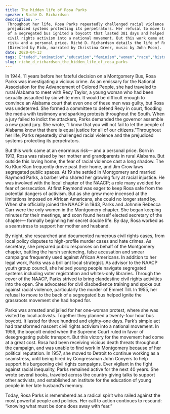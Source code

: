 ```yaml
---
title: The hidden life of Rosa Parks
speaker: Riché D. Richardson
description: >-
 Throughout her life, Rosa Parks repeatedly challenged racial violence and the
 prejudiced systems protecting its perpetrators. Her refusal to move to the back
 of a segregated bus ignited a boycott that lasted 381 days and helped transform
 civil rights activism into a national movement. But this work came at an enormous
 risk— and a personal price. Riché D. Richardson details the life of Rosa Parks.
 [Directed by Eido, narrated by Christina Greer, music by John Poon].
date: 2020-04-13
tags: ["teded","animation","education","feminism","women","race","history","activism","united-states"]
slug: riche_d_richardson_the_hidden_life_of_rosa_parks
---
```


In 1944, 11 years before her fateful decision on a Montgomery Bus, Rosa Parks was
investigating a vicious crime. As an emissary for the National Association for the
Advancement of Colored People, she had traveled to rural Alabama to meet with Recy
Taylor, a young woman who had been sexually assaulted by six white men. It would be
difficult enough to convince an Alabama court that even one of these men was guilty, but
Rosa was undeterred. She formed a committee to defend Recy in court, flooding the media
with testimony and sparking protests throughout the South. When a jury failed to indict
the attackers, Parks demanded the governor assemble a new grand jury. She wrote, “I know
that you will not fail to let the people of Alabama know that there is equal justice for
all of our citizens.”Throughout her life, Parks repeatedly challenged racial violence and
the prejudiced systems protecting its perpetrators.

But this work came at an enormous risk— and a personal price. Born in 1913, Rosa was raised
by her mother and grandparents in rural Alabama. But outside this loving home, the fear 
of racial violence cast a long shadow. The Ku Klux Klan frequently drove past their home,
and Jim Crow laws segregated public spaces. At 19 she settled in Montgomery and married
Raymond Parks, a barber who shared her growing fury at racial injustice. He was involved
with the local chapter of the NAACP; a role many avoided for fear of persecution. At first
Raymond was eager to keep Rosa safe from the potential dangers of activism. But as she
grew more incensed at the limitations imposed on African Americans, she could no longer
stand by. When she officially joined the NAACP in 1943, Parks and Johnnie Rebecca Carr
were the only women in the Montgomery chapter. She began keeping minutes for their
meetings, and soon found herself elected secretary of the chapter— formally beginning her
secret double life. By day, Rosa worked as a seamstress to support her mother and
husband.

By night, she researched and documented numerous civil rights cases, from local policy
disputes to high-profile murder cases and hate crimes. As secretary, she prepared public 
responses on behalf of the Montgomery chapter, battling the harsh sentencing, false
accusation and smear campaigns frequently used against African Americans. In addition to
her legal work, Parks was a brilliant local strategist. As advisor to the NAACP youth
group council, she helped young people navigate segregated systems including voter
registration and whites-only libraries. Through the cover of the NAACP, Parks strived to
bring clandestine civil rights activities into the open. She advocated for civil
disobedience training and spoke out against racial violence, particularly the murder of
Emmet Till. In 1955, her refusal to move to the back of a segregated bus helped ignite the
grassroots movement she had hoped for.

Parks was arrested and jailed for her one-woman protest, where she was visited by local
activists. Together they planned a twenty-four hour bus boycott. It lasted for three
hundred and eighty-one days. Park’s simple act had transformed nascent civil rights
activism into a national movement. In 1956, the boycott ended when the Supreme Court
ruled in favor of desegregating public transport. But this victory for the movement had
come at a great cost. Rosa had been receiving vicious death threats throughout the
campaign, and was unable to find work in Montgomery because of her political reputation. In
1957, she moved to Detroit to continue working as a seamstress, until being hired by
Congressman John Conyers to help support his burgeoning civil rights campaigns. Ever
vigilant in the fight against racial inequality, Parks remained active for the next 40
years. She wrote several books, traveled across the country giving talks to support other
activists, and established an institute for the education of young people in her late
husband’s memory.

Today, Rosa Parks is remembered as a radical spirit who railed against the most powerful 
people and policies. Her call to action continues to resound: “knowing what must be done
does away with fear.”

<!--
ad_duration=0
event="TED-Ed"
external_start_time=0
intro_duration=0
is_subtitle_required="False"
is_talk_featured="False"
language="en"
language_swap="False"
native_language="en"
number_of_related_talks=6
number_of_speakers=1
number_of_subtitled_videos=0
number_of_tags=9
number_of_talk_download_languages=15
number_of_talk_more_resources=0
number_of_talk_recommendations=0
number_of_talks_take_actions=0
post_ad_duration=0
published_timestamp="2020-04-13 16:10:22"
recording_date="2020-04-13"
speaker_is_published=0
speaker_name="Riché D. Richardson"
talk_name="The hidden life of Rosa Parks"
talks_tags=["teded","animation","education","feminism","women","race","history","activism","united-states"]
url_photo_talk="https://s3.amazonaws.com/talkstar-photos/uploads/4a19fdbb-6fb7-4323-a250-5b38ce3e5e08/RP_05.jpg"
url_webpage="https://www.ted.com/talks/riche_d_richardson_the_hidden_life_of_rosa_parks"
video_type_name="TED-Ed Original"
-->
